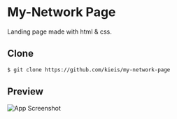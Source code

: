 
# My-Network Page

Landing page made with html & css.

## Clone

```bash
$ git clone https://github.com/kieis/my-network-page
```

## Preview

![App Screenshot](https://i.imgur.com/ab8xQzZ.gif)



